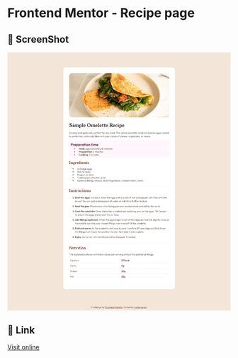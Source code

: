 # Frontend Mentor - Recipe page

## 📸 ScreenShot

![screenshot](./screenshot.png)

## 🔗 Link

[Visit online](https://github.turtle-papa.io/frontendmentor-challenges/recipe-page)
